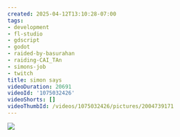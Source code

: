 ```yaml
---
created: 2025-04-12T13:10:28-07:00
tags:
- development
- fl-studio
- gdscript
- godot
- raided-by-basurahan
- raiding-CAI_TAn
- simons-job
- twitch
title: simon says
videoDuration: 20691
videoId: '1075032426'
videoShorts: []
videoThumbId: /videos/1075032426/pictures/2004739171
---
```


![](20250412201028.jpg)
